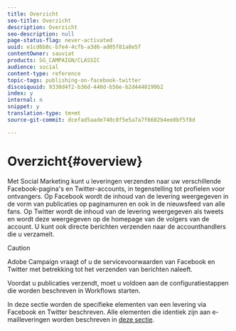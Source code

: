 ```yaml
---
title: Overzicht
seo-title: Overzicht
description: Overzicht
seo-description: null
page-status-flag: never-activated
uuid: e1cd6b8c-b7e4-4cfb-a3d6-ad05f81a8e5f
contentOwner: sauviat
products: SG_CAMPAIGN/CLASSIC
audience: social
content-type: reference
topic-tags: publishing-on-facebook-twitter
discoiquuid: 9330d4f2-b36d-440d-b56e-b2d4448199b2
index: y
internal: n
snippet: y
translation-type: tm+mt
source-git-commit: dcefad5aade740c8f5e5a7a7f6602b4ee0bf5f8d

---
```



# Overzicht{#overview}

Met Social Marketing kunt u leveringen verzenden naar uw verschillende Facebook-pagina&#39;s en Twitter-accounts, in tegenstelling tot profielen voor ontvangers. Op Facebook wordt de inhoud van de levering weergegeven in de vorm van publicaties op paginamuren en ook in de nieuwsfeed van alle fans. Op Twitter wordt de inhoud van de levering weergegeven als tweets en wordt deze weergegeven op de homepage van de volgers van de account. U kunt ook directe berichten verzenden naar de accounthandlers die u verzamelt.

>[!CAUTION]
>
>Adobe Campaign vraagt of u de servicevoorwaarden van Facebook en Twitter met betrekking tot het verzenden van berichten naleeft.
>
>Voordat u publicaties verzendt, moet u voldoen aan de configuratiestappen die worden beschreven in Workflows [](../../social/using/starting-workflows.md)starten.

In deze sectie worden de specifieke elementen van een levering via Facebook en Twitter beschreven. Alle elementen die identiek zijn aan e-mailleveringen worden beschreven in [deze sectie](../../delivery/using/about-email-channel.md).
